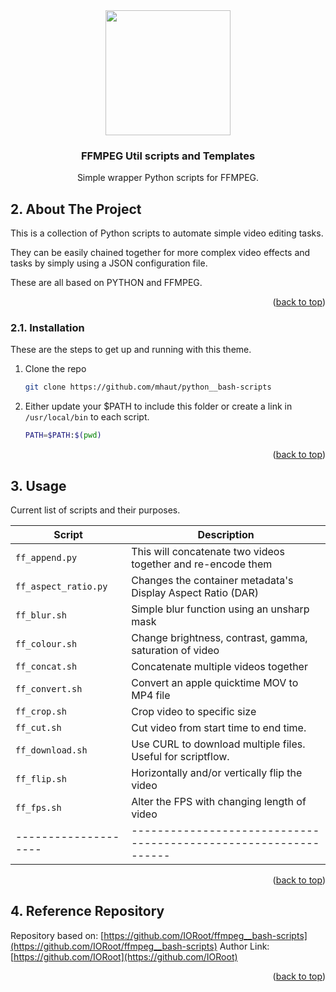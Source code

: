 
<div id="top"></div>

<div align="center">


<img src="https://upload.wikimedia.org/wikipedia/commons/thumb/5/5f/FFmpeg_Logo_new.svg/1920px-FFmpeg_Logo_new.svg.png" style="width:200px;"/>

<h3 align="center">FFMPEG Util scripts and Templates</h3>

<p align="center">
    Simple wrapper Python scripts for FFMPEG.
</p>
</div>



##  2. About The Project

This is a collection of Python scripts to automate simple video editing tasks.

They can be easily chained together for more complex video effects and tasks by simply using a JSON configuration file.

These are all based on PYTHON and FFMPEG.

<p align="right">(<a href="#top">back to top</a>)</p>


###  2.1. Installation

These are the steps to get up and running with this theme.

1. Clone the repo
    ```sh
    git clone https://github.com/mhaut/python__bash-scripts
    ```
2. Either update your $PATH to include this folder or create a link in `/usr/local/bin` to each script.
    ```sh
    PATH=$PATH:$(pwd)
    ```

<p align="right">(<a href="#top">back to top</a>)</p>


##  3. Usage


Current list of scripts and their purposes.

| Script               | Description                                                      |
| -------------------- | ---------------------------------------------------------------- |
| `ff_append.py`        | This will concatenate two videos together and re-encode them     |
| `ff_aspect_ratio.py`  | Changes the container metadata's Display Aspect Ratio (DAR)      |
| `ff_blur.sh`          | Simple blur function using an unsharp mask                       |
| `ff_colour.sh`        | Change brightness, contrast, gamma, saturation of video          |
| `ff_concat.sh`        | Concatenate multiple videos together                             |
| `ff_convert.sh`       | Convert an apple quicktime MOV to MP4 file                        |
| `ff_crop.sh`          | Crop video to specific size                                       |
| `ff_cut.sh`           | Cut video from start time to end time.                           |
| `ff_download.sh`      | Use CURL to download multiple files. Useful for scriptflow.        |
| `ff_flip.sh`           | Horizontally and/or vertically flip the video                     |
| `ff_fps.sh`           | Alter the FPS with changing length of video                      |
| -------------------- | ---------------------------------------------------------------- |

<p align="right">(<a href="#top">back to top</a>)</p>


##  4. Reference Repository
Repository based on: [https://github.com/IORoot/ffmpeg__bash-scripts](https://github.com/IORoot/ffmpeg__bash-scripts)
Author Link: [https://github.com/IORoot](https://github.com/IORoot)

<p align="right">(<a href="#top">back to top</a>)</p>
